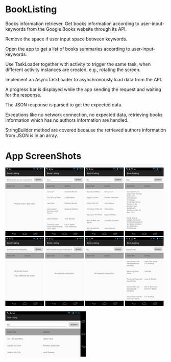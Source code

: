 # BookListing
Books information retriever. Get books information according to user-input-keywords from the Google Books website through its API. 

Remove the space if user input space between keywords. 

Open the app to get a list of books summaries according to user-input-keywords. 

Use TaskLoader together with activity to trigger the same task, when different activity instances are created, e.g., rotating the screen. 

Implement an AsyncTaskLoader to asynchronously load data from the API. 

A progress bar is displayed while the app sending the request and waiting for the response. 

The JSON response is parsed to get the expected data. 

Exceptions like no network connection, no expected data, retrieving books information which has no authors information are handled. 

StringBuilder method are covered because the retrieved authors information from JSON is in an array. 

# App ScreenShots
<img src="screenshots/EmptyStateNoKeyWord.png" width="24%" alt="EmptyStateNoKeyWord"/> <img src="screenshots/BookSearchResultJane.png" width="24%" alt="BookSearchResultJane"/> <img src="screenshots/BookSearchResultMy.png" width="24%" alt="BookSearchResultMy"/> <img src="screenshots/BookSearchResultMay.png" width="24%" alt="BookSearchResultMay"/> <img src="screenshots/EmptyStateNoBooksFound.png" width="24%" alt="EmptyStateNoBooksFound"/> <img src="screenshots/EmptyStateNoInternetConnectionBeforeSearch.png" width="24%" alt="EmptyStateNoInternetConnectionBeforeSearch"/> <img src="screenshots/EmptyStateNoInternetConnectionAfterSearch.png" width="24%" alt="EmptyStateNoInternetConnectionAfterSearch"/> <img src="screenshots/BookSearchResultHarryPotter.png" width="24%" alt="BookSearchResultHarryPotter"/> 

<img src="screenshots/LandscapeView.png" width="50%" alt="Landscape view"/>
